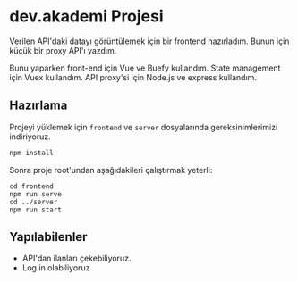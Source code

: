 # dev.akademi Projesi

Verilen API'daki datayı görüntülemek için bir frontend hazırladım. Bunun için küçük bir proxy API'ı yazdım.

Bunu yaparken front-end için Vue ve Buefy kullandım. State management için Vuex kullandım. API proxy'si için Node.js ve express kullandım.

## Hazırlama

Projeyi yüklemek için `frontend` ve `server` dosyalarında gereksinimlerimizi indiriyoruz.
```js
npm install
```

Sonra proje root'undan aşağıdakileri çalıştırmak yeterli:

```
cd frontend
npm run serve
cd ../server
npm run start
```


## Yapılabilenler
- API'dan ilanları çekebiliyoruz. 
- Log in olabiliyoruz



